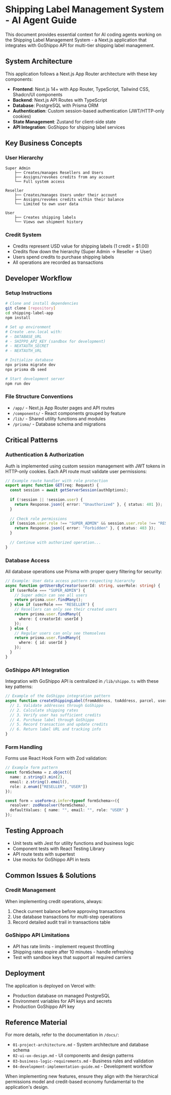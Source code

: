 # Shipping Label Management System - AI Agent Guide

This document provides essential context for AI coding agents working on the Shipping Label Management System - a Next.js application that integrates with GoShippo API for multi-tier shipping label management.

## System Architecture

This application follows a Next.js App Router architecture with these key components:

- **Frontend**: Next.js 14+ with App Router, TypeScript, Tailwind CSS, Shadcn/UI components
- **Backend**: Next.js API Routes with TypeScript
- **Database**: PostgreSQL with Prisma ORM
- **Authentication**: Custom session-based authentication (JWT/HTTP-only cookies)
- **State Management**: Zustand for client-side state
- **API Integration**: GoShippo for shipping label services

## Key Business Concepts

### User Hierarchy
```
Super Admin
    ├── Creates/manages Resellers and Users
    ├── Assigns/revokes credits from any account
    └── Full system access
    
Reseller
    ├── Creates/manages Users under their account
    ├── Assigns/revokes credits within their balance
    └── Limited to own user data
    
User
    ├── Creates shipping labels
    └── Views own shipment history
```

### Credit System
- Credits represent USD value for shipping labels (1 credit = $1.00)
- Credits flow down the hierarchy (Super Admin → Reseller → User)
- Users spend credits to purchase shipping labels
- All operations are recorded as transactions

## Developer Workflow

### Setup Instructions

```bash
# Clone and install dependencies
git clone [repository]
cd shipping-label-app
npm install

# Set up environment
# Create .env.local with:
# - DATABASE_URL
# - SHIPPO_API_KEY (sandbox for development)
# - NEXTAUTH_SECRET
# - NEXTAUTH_URL

# Initialize database
npx prisma migrate dev
npx prisma db seed

# Start development server
npm run dev
```

### File Structure Conventions
- `/app/` - Next.js App Router pages and API routes
- `/components/` - React components grouped by feature
- `/lib/` - Shared utility functions and modules
- `/prisma/` - Database schema and migrations

## Critical Patterns

### Authentication & Authorization
Auth is implemented using custom session management with JWT tokens in HTTP-only cookies. Each API route must validate user permissions:

```typescript
// Example route handler with role protection
export async function GET(req: Request) {
  const session = await getServerSession(authOptions);
  
  if (!session || !session.user) {
    return Response.json({ error: "Unauthorized" }, { status: 401 });
  }
  
  // Check role permissions
  if (session.user.role !== "SUPER_ADMIN" && session.user.role !== "RESELLER") {
    return Response.json({ error: "Forbidden" }, { status: 403 });
  }
  
  // Continue with authorized operation...
}
```

### Database Access
All database operations use Prisma with proper query filtering for security:

```typescript
// Example: User data access pattern respecting hierarchy
async function getUsersByCreator(userId: string, userRole: string) {
  if (userRole === "SUPER_ADMIN") {
    // Super admin can see all users
    return prisma.user.findMany();
  } else if (userRole === "RESELLER") {
    // Resellers can only see their created users
    return prisma.user.findMany({
      where: { creatorId: userId }
    });
  } else {
    // Regular users can only see themselves
    return prisma.user.findMany({
      where: { id: userId }
    });
  }
}
```

### GoShippo API Integration
Integration with GoShippo API is centralized in `/lib/shippo.ts` with these key patterns:

```typescript
// Example of the GoShippo integration pattern
async function createShippingLabel(fromAddress, toAddress, parcel, userId) {
  // 1. Validate addresses through GoShippo
  // 2. Calculate shipping rates
  // 3. Verify user has sufficient credits
  // 4. Purchase label through GoShippo
  // 5. Record transaction and update credits
  // 6. Return label URL and tracking info
}
```

### Form Handling
Forms use React Hook Form with Zod validation:

```typescript
// Example form pattern
const formSchema = z.object({
  name: z.string().min(2),
  email: z.string().email(),
  role: z.enum(["RESELLER", "USER"])
});

const form = useForm<z.infer<typeof formSchema>>({
  resolver: zodResolver(formSchema),
  defaultValues: { name: "", email: "", role: "USER" }
});
```

## Testing Approach
- Unit tests with Jest for utility functions and business logic
- Component tests with React Testing Library
- API route tests with supertest
- Use mocks for GoShippo API in tests

## Common Issues & Solutions

### Credit Management
When implementing credit operations, always:
1. Check current balance before approving transactions
2. Use database transactions for multi-step operations
3. Record detailed audit trail in transactions table

### GoShippo API Limitations
- API has rate limits - implement request throttling
- Shipping rates expire after 10 minutes - handle refreshing
- Test with sandbox keys that support all required carriers

## Deployment
The application is deployed on Vercel with:
- Production database on managed PostgreSQL
- Environment variables for API keys and secrets
- Production GoShippo API key

## Reference Material
For more details, refer to the documentation in `/docs/`:
- `01-project-architecture.md` - System architecture and database schema
- `02-ui-ux-design.md` - UI components and design patterns
- `03-business-logic-requirements.md` - Business rules and validation
- `04-development-implementation-guide.md` - Development workflow

When implementing new features, ensure they align with the hierarchical permissions model and credit-based economy fundamental to the application's design.